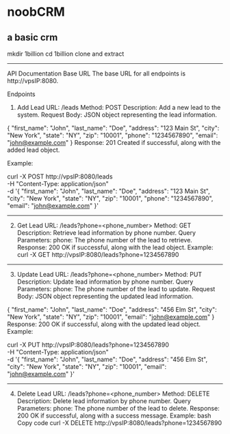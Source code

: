 # noobCRM
a basic crm
----------------

mkdir 1billion
cd 1billion
clone and extract 

-----------------------------------------------------
API Documentation
Base URL
The base URL for all endpoints is http://vpsIP:8080.

Endpoints
1. Add Lead
URL: /leads
Method: POST
Description: Add a new lead to the system.
Request Body: JSON object representing the lead information.

{
    "first_name": "John",
    "last_name": "Doe",
    "address": "123 Main St",
    "city": "New York",
    "state": "NY",
    "zip": "10001",
    "phone": "1234567890",
    "email": "john@example.com"
}
Response: 201 Created if successful, along with the added lead object.


Example:

curl -X POST http://vpsIP:8080/leads \
     -H "Content-Type: application/json" \
     -d '{
            "first_name": "John",
            "last_name": "Doe",
            "address": "123 Main St",
            "city": "New York",
            "state": "NY",
            "zip": "10001",
            "phone": "1234567890",
            "email": "john@example.com"
         }'

--------------------------------------------------------------------------------------

2. Get Lead
URL: /leads?phone=<phone_number>
Method: GET
Description: Retrieve lead information by phone number.
Query Parameters:
phone: The phone number of the lead to retrieve.
Response: 200 OK if successful, along with the lead object.
Example:
curl -X GET http://vpsIP:8080/leads?phone=1234567890

-------------------------------------------------------------------------------------

3. Update Lead
URL: /leads?phone=<phone_number>
Method: PUT
Description: Update lead information by phone number.
Query Parameters:
phone: The phone number of the lead to update.
Request Body: JSON object representing the updated lead information.

{
    "first_name": "John",
    "last_name": "Doe",
    "address": "456 Elm St",
    "city": "New York",
    "state": "NY",
    "zip": "10001",
    "email": "john@example.com"
}
Response: 200 OK if successful, along with the updated lead object.
Example:

curl -X PUT http://vpsIP:8080/leads?phone=1234567890 \
     -H "Content-Type: application/json" \
     -d '{
            "first_name": "John",
            "last_name": "Doe",
            "address": "456 Elm St",
            "city": "New York",
            "state": "NY",
            "zip": "10001",
            "email": "john@example.com"
         }'


--------------------------------------------------------------------------------------

4. Delete Lead
URL: /leads?phone=<phone_number>
Method: DELETE
Description: Delete lead information by phone number.
Query Parameters:
phone: The phone number of the lead to delete.
Response: 200 OK if successful, along with a success message.
Example:
bash
Copy code
curl -X DELETE http://vpsIP:8080/leads?phone=1234567890
